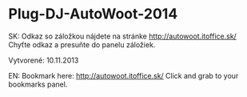 Plug-DJ-AutoWoot-2014
=====================
SK:
Odkaz so záložkou nájdete na stránke http://autowoot.itoffice.sk/
Chyťte odkaz a presuňte do panelu záložiek. 

Vytvorené: 10.11.2013

EN:
Bookmark here: http://autowoot.itoffice.sk/
Click and grab to your bookmarks panel.


